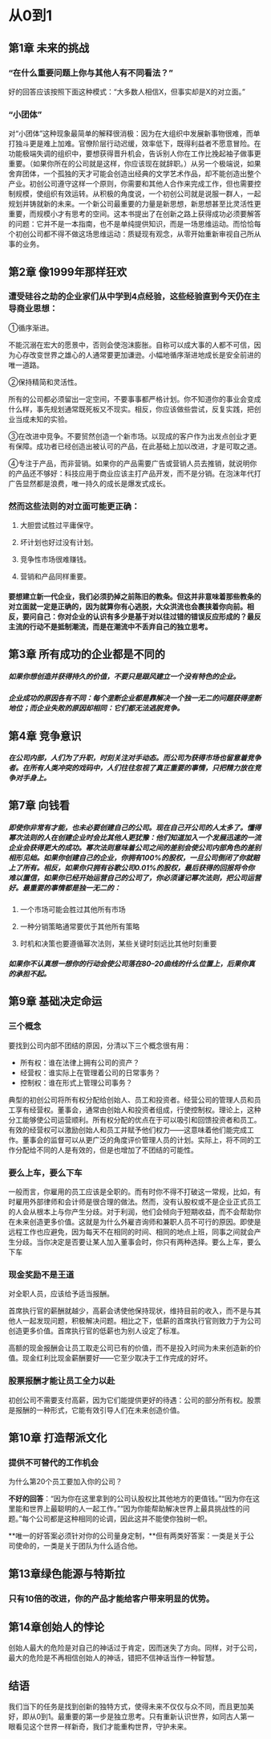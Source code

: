 # 从0到1

## 第1章 未来的挑战

### “在什么重要问题上你与其他人有不同看法？”

好的回答应该按照下面这种模式：“大多数人相信X，但事实却是X的对立面。”

### “小团体”

对“小团体”这种现象最简单的解释很消极：因为在大组织中发展新事物很难，而单打独斗更是难上加难。官僚阶层行动迟缓，效率低下，既得利益者不愿意冒险。在功能极端失调的组织中，要想获得晋升机会，告诉别人你在工作比挽起袖子做事更重要。（如果你所在的公司就是这样，你应该现在就辞职。）从另一个极端说，如果舍弃团体，一个孤独的天才可能会创造出经典的文学艺术作品，却不能创造出整个产业。初创公司遵守这样一个原则，你需要和其他人合作来完成工作，但也需要控制规模，使组织有效运转。从积极的角度说，一个初创公司就是说服一群人，一起规划并铸就新的未来。一个新公司最重要的力量是新思想，新思想甚至比灵活性更重要，而规模小才有思考的空间。这本书提出了在创新之路上获得成功必须要解答的问题：它并不是一本指南，也不是单纯提供知识，而是一场思维运动。而恰恰每个初创公司都不得不做这场思维运动：质疑现有观念，从零开始重新审视自己所从事的业务。

## 第2章 像1999年那样狂欢

### 遭受硅谷之劫的企业家们从中学到4点经验，这些经验直到今天仍在主导商业思想：

①循序渐进。

不能沉溺在宏大的愿景中，否则会使泡沫膨胀。自称可以成大事的人都不可信，因为心存改变世界之雄心的人通常要更加谦逊。小幅地循序渐进地成长是安全前进的唯一道路。

②保持精简和灵活性。

所有的公司都必须留出一定空间，不要事事都严格计划。你不知道你的事业会变成什么样，事先规划通常既死板又不现实。相反，你应该做些尝试，反复实践，把创业当成未知的实验。

③在改进中竞争。不要贸然创造一个新市场。以现成的客户作为出发点创业才更有保障。成功者已经创造出被认可的产品，在此基础上加以改进，才是可取之道。

④专注于产品，而非营销。如果你的产品需要广告或营销人员去推销，就说明你的产品还不够好：科技应用于商业应该主打产品开发，而不是分销。在泡沫年代打广告显然都是浪费，唯一持久的成长是爆发式成长。

### 然而这些法则的对立面可能更正确：

1. 大胆尝试胜过平庸保守。

2. 坏计划也好过没有计划。

3. 竞争性市场很难赚钱。

4. 营销和产品同样重要。

   

#### 要想建立新一代企业，我们必须扔掉之前陈旧的教条。但这并非意味着那些教条的对立面就一定是正确的，因为就算你有心逃脱，大众洪流也会裹挟着你向前。相反，要问自己：你对企业的认识有多少是基于对以往过错的错误反应形成的？最反主流的行动不是抵制潮流，而是在潮流中不丢弃自己的独立思考。

## 第3章 所有成功的企业都是不同的

##### 如果你想创造并获得持久的价值，不要只是跟风建立一个没有特色的企业。

##### 企业成功的原因各有不同：每个垄断企业都是靠解决一个独一无二的问题获得垄断地位；而企业失败的原因却相同：它们都无法逃脱竞争。

## 第4章 竞争意识

##### 在公司内部，人们为了升职，时刻关注对手动态。而公司为获得市场也留意着竞争者。在所有人类冲突的戏码中，人们往往忽视了真正重要的事情，只把精力放在竞争对手身上。

## 第7章 向钱看

##### 即使你非常有才能，也未必要创建自己的公司。现在自己开公司的人太多了。懂得幂次法则的人在创建企业时会比其他人更犹豫：他们知道加入一个发展迅速的一流企业会获得更大的成功。幂次法则意味着公司之间的差别会使公司内部角色的差别相形见绌。如果你创建自己的企业，你拥有100%的股权，一旦公司倒闭了你就赔上了所有。相反，如果你只拥有谷歌公司0.01%的股权，最后获得的回报将令你难以置信，如果你已经开始运营自己的公司了，你必须谨记幂次法则，把公司运营好。最重要的事情都是独一无二的：

1. 一个市场可能会胜过其他所有市场

2. 一种分销策略通常要优于其他所有策略

3. 时机和决策也要遵循幂次法则，某些关键时刻远比其他时刻重要

##### 如果你不认真想一想你的行动会使公司落在80–20曲线的什么位置上，后果你真的承担不起。

## 第9章 基础决定命运

### 三个概念

要找到公司内部不团结的原因，分清以下三个概念很有用：

- 所有权：谁在法律上拥有公司的资产？
- 经营权：谁实际上在管理着公司的日常事务？
- 控制权：谁在形式上管理公司事务？

典型的初创公司将所有权分配给创始人、员工和投资者。经营公司的管理人员和员工享有经营权。董事会，通常由创始人和投资者组成，行使控制权。理论上，这种分工能够使公司运营顺利。所有权分配的优点在于可以吸引和回馈投资者和员工。有效的经营权可以激励创始人和员工并赋予他们权力——这意味着他们能完成工作。董事会的监督可以从更广泛的角度评价管理人员的计划。实际上，将不同的工作分配给不同的人是有效的，但是也增加了不团结的可能性。

### 要么上车，要么下车

一般而言，你雇用的员工应该是全职的。而有时你不得不打破这一常规，比如，有时雇用外部律师和会计师是很合理的做法。然而，没有认股权或不是企业正式员工的人会从根本上与你产生分歧。对于利润，他们会倾向于短期收益，而不会帮助你在未来创造更多价值。这就是为什么外雇咨询师和兼职人员不可行的原因。即使是远程工作也应避免，因为每天不在相同的时间、相同的地点上班，同事之间就会产生分歧。当你决定是否要让某人加入董事会时，你只有两种选择。要么上车，要么下车

### 现金奖励不是王道

对全职人员，应该给予适当报酬。

首席执行官的薪酬就越少，高薪会诱使他保持现状，维持目前的收入，而不是与其他人一起发现问题，积极解决问题。相比之下，低薪的首席执行官则致力于为公司创造更多价值。首席执行官的低薪也为别人设定了标准。

高额的现金报酬会让员工取走公司已有的价值，而不是投入时间为未来创造新的价值。现金红利比现金薪酬要好——它至少取决于工作完成的好坏。

### 股票报酬才能让员工全力以赴

初创公司不需要支付高薪，因为它们能提供更好的待遇：公司的部分所有权。股票是报酬的一种形式，它能有效引导人们在未来创造价值。

## 第10章 打造帮派文化

### 提供不可替代的工作机会

为什么第20个员工要加入你的公司？

**不好的回答**：“因为你在这里拿到的公司认股权比其他地方的更值钱。”“因为你在这里能和世界上最聪明的人一起工作。”“因为你能帮助解决世界上最具挑战性的问题。”每个公司都是这种相同的论调，因此这并不能使你独树一帜。

**唯一的好答案必须针对你的公司量身定制，**但有两类好答案：一类是关于公司使命的，一类是关于团队为什么适合他。

## 第13章绿色能源与特斯拉

### 只有10倍的改进，你的产品才能给客户带来明显的优势。

## 第14章创始人的悖论

创始人最大的危险是对自己的神话过于肯定，因而迷失了方向。同样，对于公司，最大的危险是不再相信创始人的神话，错把不信神话当作一种智慧。

## 结语

我们当下的任务是找到创新的独特方式，使得未来不仅仅与众不同，而且更加美好，即从0到1。最重要的第一步是独立思考。只有重新认识世界，如同古人第一眼看见这个世界一样新奇，我们才能重构世界，守护未来。
